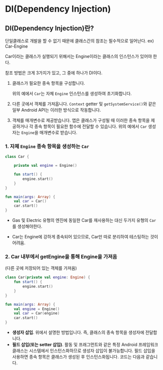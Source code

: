 # DI(Dependency Injection)



## DI(Dependency Injection)란?

단일클래스로 개발을 할 수 없기 때문에 클래스간의 참조는 필수적으로 일어난다. ex) Car-Engine

Car이라는 클래스가 실행되기 위해서는 Engine이라는 클래스의 인스턴스가 있어야 한다.



참조 방법은 크게 3가지가 있고, 그 중에 하나가 DI이다.

1. 클래스가 필요한 종속 항목을 구성합니다.

   위의 예에서 `Car`는 자체 `Engine` 인스턴스를 생성하여 초기화합니다.

2. 다른 곳에서 객체를 가져옵니다. `Context` getter 및 `getSystemService()`와 같은 일부 Android API는 이러한 방식으로 작동합니다.

3. 객체를 매개변수로 제공받습니다. 앱은 클래스가 구성될 때 이러한 종속 항목을 제공하거나 각 종속 항목이 필요한 함수에 전달할 수 있습니다. 위의 예에서 `Car` 생성자는 `Engine`을 매개변수로 받습니다.



### 1.  자체 `Engine` 종속 항목을 생성하는 `Car`

```kotlin
class Car {

    private val engine = Engine()

    fun start() {
        engine.start()
    }
}

fun main(args: Array) {
    val car = Car()
    car.start()
}
```

- Gas 및 Electric 유형의 엔진에 동일한 Car를 재사용하는 대신 두가지 유형의 `Car`를 생성해야한다.

- Car는 Engine에 강하게 종속되어 있으므로, Car만 따로 분리하여 테스팅하는 것이 어려움.



### 2. Car 내부에서 getEngine을 통해 Engine을 가져옴

(다른 곳에 저장되어 있는 객체를 가져옴)

```kotlin
class Car(private val engine: Engine) {
    fun start() {
        engine.start()
    }
}

fun main(args: Array) {
    val engine = Engine()
    val car = Car(engine)
    car.start()
}
```
- **생성자 삽입**. 위에서 설명한 방법입니다. 즉, 클래스의 종속 항목을 생성자에 전달합니다.
- **필드 삽입(또는 setter 삽입)**. 활동 및 프래그먼트와 같은 특정 Android 프레임워크 클래스는 시스템에서 인스턴스화하므로 생성자 삽입이 불가능합니다. 필드 삽입을 사용하면 종속 항목은 클래스가 생성된 후 인스턴스화됩니다. 코드는 다음과 같습니다.




